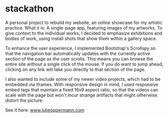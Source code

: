 # stackathon
A personal project to rebuild my website, an online showcase for my artistic practice.
What it is: A single-page app, featuring images of my artworks. To give context to the individual works, 
I decided to emphasize exhibitions and bodies of work, using install shots that show them within a gallery space.

To enhance the user experience, I implemented Bootstrap's Scrollspy so that the navigation bar automatically updates with the 
currently active section of the page as the user scrolls. This means you can browse the entire site without a single click of the mouse.
If you do want to jump ahead, clicking on any link will take you directly to that section of the page.

I also wanted to include some of my newer video projects, which had to be embedded via iframes. With responsive design in mind, I used
responsive embed tags that maintain a fixed 16x9 aspect ratio, so that the videos can scale with the page but won't incur strange 
artifacts that might otherwise distort the picture.

See it here: www.julieoppermann.com

